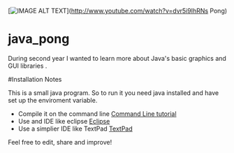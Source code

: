 [![IMAGE ALT TEXT](http://img.youtube.com/vi/dvr5i9IhRNs/0.jpg)](http://www.youtube.com/watch?v=dvr5i9IhRNs Pong)

# java_pong
During second year I wanted to learn more about Java's basic graphics and GUI libraries .

#Installation Notes

This is a small java program. So to run it you need java installed
and have set up the enviroment variable.

* Compile it on the command line [Command Line tutorial](http://www.instructables.com/id/Programing-with-Java-using-Command-Prompt/)
* Use and IDE like eclipse [Eclipse](https://eclipse.org/)
* Use a simplier IDE like TextPad [TextPad](https://www.textpad.com/)

Feel free to edit, share and improve!
